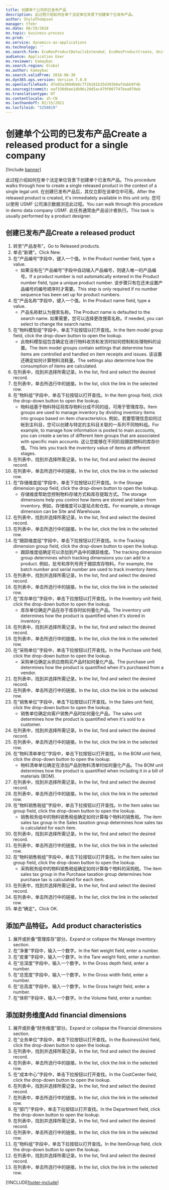 ```yaml
---
title: 创建单个公司的已发布产品
description: 此过程介绍如何在单个法定单位背景下创建单个已发布产品。
author: ShylaThompson
manager: tfehr
ms.date: 08/29/2018
ms.topic: business-process
ms.prod: ''
ms.service: dynamics-ax-applications
ms.technology: ''
ms.search.form: EcoResProductDetailsExtended, EcoResProductCreate, UnitOfMeasureLookup, DimensionLookup
audience: Application User
ms.reviewer: kamaybac
ms.search.region: Global
ms.author: kamaybac
ms.search.validFrom: 2016-06-30
ms.dyn365.ops.version: Version 7.0.0
ms.openlocfilehash: dfe93a3084bb8c7f2b181b35d393b8afdabb9f4b
ms.sourcegitcommit: eaf330dbee1db96c20d5ac479f007747bea079eb
ms.translationtype: HT
ms.contentlocale: zh-CN
ms.lasthandoff: 02/15/2021
ms.locfileid: "5258819"
---
```

# <a name="create-a-released-product-for-a-single-company"></a><span data-ttu-id="7c14f-103">创建单个公司的已发布产品</span><span class="sxs-lookup"><span data-stu-id="7c14f-103">Create a released product for a single company</span></span>

[!include [banner](../../includes/banner.md)]

<span data-ttu-id="7c14f-104">此过程介绍如何在单个法定单位背景下创建单个已发布产品。</span><span class="sxs-lookup"><span data-stu-id="7c14f-104">This procedure walks through how to create a single released product in the context of a single legal unit.</span></span> <span data-ttu-id="7c14f-105">在创建已发布产品后，其仅立即在该单位中可用。</span><span class="sxs-lookup"><span data-stu-id="7c14f-105">After the released product is created,  it's immediately available in this unit only.</span></span> <span data-ttu-id="7c14f-106">您可以使用 USMF 公司演示数据浏览此过程。</span><span class="sxs-lookup"><span data-stu-id="7c14f-106">You can walk through this procedure in demo data company USMF.</span></span> <span data-ttu-id="7c14f-107">此任务通常由产品设计者执行。</span><span class="sxs-lookup"><span data-stu-id="7c14f-107">This task is usually performed by a product designer.</span></span>


## <a name="create-a-released-product"></a><span data-ttu-id="7c14f-108">创建已发布产品</span><span class="sxs-lookup"><span data-stu-id="7c14f-108">Create a released product</span></span>
1. <span data-ttu-id="7c14f-109">转至“产品发布”。</span><span class="sxs-lookup"><span data-stu-id="7c14f-109">Go to Released products.</span></span>
2. <span data-ttu-id="7c14f-110">单击“新建”。</span><span class="sxs-lookup"><span data-stu-id="7c14f-110">Click New.</span></span>
3. <span data-ttu-id="7c14f-111">在“产品编号”字段中，键入一个值。</span><span class="sxs-lookup"><span data-stu-id="7c14f-111">In the Product number field, type a value.</span></span>
    * <span data-ttu-id="7c14f-112">如果没有在“产品编号”字段中自动输入产品编号，则键入唯一的产品编号。</span><span class="sxs-lookup"><span data-stu-id="7c14f-112">If a product number is not automatically entered in the Product number field, type a unique product number.</span></span> <span data-ttu-id="7c14f-113">该步骤只有在还未设置产品编号的编号顺序时才需要。</span><span class="sxs-lookup"><span data-stu-id="7c14f-113">This step is only  required if no number sequence has been set up for product numbers.</span></span>  
4. <span data-ttu-id="7c14f-114">在“产品名称”字段中，键入一个值。</span><span class="sxs-lookup"><span data-stu-id="7c14f-114">In the Product name field, type a value.</span></span>
    * <span data-ttu-id="7c14f-115">产品名称默认为搜索名称。</span><span class="sxs-lookup"><span data-stu-id="7c14f-115">The Product name is defaulted to the search name.</span></span> <span data-ttu-id="7c14f-116">如果需要，您可以选择更改搜索名称。</span><span class="sxs-lookup"><span data-stu-id="7c14f-116">If needed, you can select to change the search name.</span></span>  
5. <span data-ttu-id="7c14f-117">在“物料模型组”字段中，单击下拉按钮以打开查找。</span><span class="sxs-lookup"><span data-stu-id="7c14f-117">In the Item model group field, click the drop-down button to open the lookup.</span></span>
    * <span data-ttu-id="7c14f-118">此物料模型组包含确定在进行物料收货和发货时如何控制和处理物料的设置。</span><span class="sxs-lookup"><span data-stu-id="7c14f-118">The item model groups contain settings that determine how items are controlled and handled on item receipts and issues.</span></span> <span data-ttu-id="7c14f-119">该设置还确定如何计算物料消耗量。</span><span class="sxs-lookup"><span data-stu-id="7c14f-119">The settings also determine how the consumption of items are calculated.</span></span>  
6. <span data-ttu-id="7c14f-120">在列表中，找到并选择所需记录。</span><span class="sxs-lookup"><span data-stu-id="7c14f-120">In the list, find and select the desired record.</span></span>
7. <span data-ttu-id="7c14f-121">在列表中，单击所选行中的链接。</span><span class="sxs-lookup"><span data-stu-id="7c14f-121">In the list, click the link in the selected row.</span></span>
8. <span data-ttu-id="7c14f-122">在“物料组”字段中，单击下拉按钮以打开查找。</span><span class="sxs-lookup"><span data-stu-id="7c14f-122">In the Item group field, click the drop-down button to open the lookup.</span></span>
    * <span data-ttu-id="7c14f-123">物料组基于物料特征将库存物料分成不同的组，可用于管理库存。</span><span class="sxs-lookup"><span data-stu-id="7c14f-123">Item groups are used to manage inventory by dividing inventory items into groups based on item characteristics.</span></span> <span data-ttu-id="7c14f-124">例如，若要管理信息如何过帐到主科目，您可以创建与特定的主科目关联的一系列不同物料组。</span><span class="sxs-lookup"><span data-stu-id="7c14f-124">For example, to manage how information is posted to main accounts, you can create a series of different item groups that are associated with specific main accounts.</span></span> <span data-ttu-id="7c14f-125">这让您能够在不同阶段跟踪物料的库存价值。</span><span class="sxs-lookup"><span data-stu-id="7c14f-125">This lets you track the inventory value of items at different stages.</span></span>  
9. <span data-ttu-id="7c14f-126">在列表中，找到并选择所需记录。</span><span class="sxs-lookup"><span data-stu-id="7c14f-126">In the list, find and select the desired record.</span></span>
10. <span data-ttu-id="7c14f-127">在列表中，单击所选行中的链接。</span><span class="sxs-lookup"><span data-stu-id="7c14f-127">In the list, click the link in the selected row.</span></span>
11. <span data-ttu-id="7c14f-128">在“存储维度组”字段中，单击下拉按钮以打开查找。</span><span class="sxs-lookup"><span data-stu-id="7c14f-128">In the Storage dimension group field, click the drop-down button to open the lookup.</span></span>
    * <span data-ttu-id="7c14f-129">存储维度帮助您控制物料存储方式和库存提取方式。</span><span class="sxs-lookup"><span data-stu-id="7c14f-129">The storage dimensions help you control how items are stored and taken from inventory.</span></span> <span data-ttu-id="7c14f-130">例如，存储维度可以是站点和仓库。</span><span class="sxs-lookup"><span data-stu-id="7c14f-130">For example, a storage dimension can be Site and Warehouse.</span></span>  
12. <span data-ttu-id="7c14f-131">在列表中，找到并选择所需记录。</span><span class="sxs-lookup"><span data-stu-id="7c14f-131">In the list, find and select the desired record.</span></span>
13. <span data-ttu-id="7c14f-132">在列表中，单击所选行中的链接。</span><span class="sxs-lookup"><span data-stu-id="7c14f-132">In the list, click the link in the selected row.</span></span>
14. <span data-ttu-id="7c14f-133">在“跟踪维度组”字段中，单击下拉按钮以打开查找。</span><span class="sxs-lookup"><span data-stu-id="7c14f-133">In the Tracking dimension group field, click the drop-down button to open the lookup.</span></span>
    * <span data-ttu-id="7c14f-134">跟踪维度组确定可以添加到产品中的跟踪维度。</span><span class="sxs-lookup"><span data-stu-id="7c14f-134">The tracking dimension group determines which tracking dimensions you can add to a product.</span></span> <span data-ttu-id="7c14f-135">例如，批号和序列号用于跟踪库存物料。</span><span class="sxs-lookup"><span data-stu-id="7c14f-135">For example, the batch number and serial number are used to track inventory items.</span></span>  
15. <span data-ttu-id="7c14f-136">在列表中，找到并选择所需记录。</span><span class="sxs-lookup"><span data-stu-id="7c14f-136">In the list, find and select the desired record.</span></span>
16. <span data-ttu-id="7c14f-137">在列表中，单击所选行中的链接。</span><span class="sxs-lookup"><span data-stu-id="7c14f-137">In the list, click the link in the selected row.</span></span>
17. <span data-ttu-id="7c14f-138">在“库存单位”字段中，单击下拉按钮以打开查找。</span><span class="sxs-lookup"><span data-stu-id="7c14f-138">In the Inventory unit field, click the drop-down button to open the lookup.</span></span>
    * <span data-ttu-id="7c14f-139">库存单位确定产品在存于库存时如何量化产品。</span><span class="sxs-lookup"><span data-stu-id="7c14f-139">The inventory unit determines how the product is quantified when it's stored in inventory.</span></span>  
18. <span data-ttu-id="7c14f-140">在列表中，找到并选择所需记录。</span><span class="sxs-lookup"><span data-stu-id="7c14f-140">In the list, find and select the desired record.</span></span>
19. <span data-ttu-id="7c14f-141">在列表中，单击所选行中的链接。</span><span class="sxs-lookup"><span data-stu-id="7c14f-141">In the list, click the link in the selected row.</span></span>
20. <span data-ttu-id="7c14f-142">在“采购单位”字段中，单击下拉按钮以打开查找。</span><span class="sxs-lookup"><span data-stu-id="7c14f-142">In the Purchase unit field, click the drop-down button to open the lookup.</span></span>
    * <span data-ttu-id="7c14f-143">采购单位确定从供应商购买产品时如何量化产品。</span><span class="sxs-lookup"><span data-stu-id="7c14f-143">The purchase unit determines how the product is quantified when it's purchased from a vendor.</span></span>  
21. <span data-ttu-id="7c14f-144">在列表中，找到并选择所需记录。</span><span class="sxs-lookup"><span data-stu-id="7c14f-144">In the list, find and select the desired record.</span></span>
22. <span data-ttu-id="7c14f-145">在列表中，单击所选行中的链接。</span><span class="sxs-lookup"><span data-stu-id="7c14f-145">In the list, click the link in the selected row.</span></span>
23. <span data-ttu-id="7c14f-146">在“销售单位”字段中，单击下拉按钮以打开查找。</span><span class="sxs-lookup"><span data-stu-id="7c14f-146">In the Sales unit field, click the drop-down button to open the lookup.</span></span>
    * <span data-ttu-id="7c14f-147">销售单位确定向客户销售产品时如何量化产品。</span><span class="sxs-lookup"><span data-stu-id="7c14f-147">The sales unit determines how the product is quantified when it's sold to a customer.</span></span>  
24. <span data-ttu-id="7c14f-148">在列表中，找到并选择所需记录。</span><span class="sxs-lookup"><span data-stu-id="7c14f-148">In the list, find and select the desired record.</span></span>
25. <span data-ttu-id="7c14f-149">在列表中，单击所选行中的链接。</span><span class="sxs-lookup"><span data-stu-id="7c14f-149">In the list, click the link in the selected row.</span></span>
26. <span data-ttu-id="7c14f-150">在“物料清单单位”字段中，单击下拉按钮以打开查找。</span><span class="sxs-lookup"><span data-stu-id="7c14f-150">In the BOM unit field, click the drop-down button to open the lookup.</span></span>
    * <span data-ttu-id="7c14f-151">物料清单单位确定在添加产品到物料清单时如何量化产品。</span><span class="sxs-lookup"><span data-stu-id="7c14f-151">The BOM unit determines how the product is quantified when including it in a bill of materials (BOM).</span></span>  
27. <span data-ttu-id="7c14f-152">在列表中，找到并选择所需记录。</span><span class="sxs-lookup"><span data-stu-id="7c14f-152">In the list, find and select the desired record.</span></span>
28. <span data-ttu-id="7c14f-153">在列表中，单击所选行中的链接。</span><span class="sxs-lookup"><span data-stu-id="7c14f-153">In the list, click the link in the selected row.</span></span>
29. <span data-ttu-id="7c14f-154">在“物料销售税组”字段中，单击下拉按钮以打开查找。</span><span class="sxs-lookup"><span data-stu-id="7c14f-154">In the Item sales tax group field, click the drop-down button to open the lookup.</span></span>
    * <span data-ttu-id="7c14f-155">销售税务组中的物料销售税组确定如何计算每个物料的销售税。</span><span class="sxs-lookup"><span data-stu-id="7c14f-155">The item sales tax group in the Sales taxation group determines how sales tax is calculated for each item.</span></span>  
30. <span data-ttu-id="7c14f-156">在列表中，找到并选择所需记录。</span><span class="sxs-lookup"><span data-stu-id="7c14f-156">In the list, find and select the desired record.</span></span>
31. <span data-ttu-id="7c14f-157">在列表中，单击所选行中的链接。</span><span class="sxs-lookup"><span data-stu-id="7c14f-157">In the list, click the link in the selected row.</span></span>
32. <span data-ttu-id="7c14f-158">在“物料销售税组”字段中，单击下拉按钮以打开查找。</span><span class="sxs-lookup"><span data-stu-id="7c14f-158">In the Item sales tax group field, click the drop-down button to open the lookup.</span></span>
    * <span data-ttu-id="7c14f-159">采购税务组中的物料销售税组确定如何计算每个物料的采购税。</span><span class="sxs-lookup"><span data-stu-id="7c14f-159">The item sales tax group in the Purchase taxation group determines how purchase tax is calculated for each item.</span></span>  
33. <span data-ttu-id="7c14f-160">在列表中，找到并选择所需记录。</span><span class="sxs-lookup"><span data-stu-id="7c14f-160">In the list, find and select the desired record.</span></span>
34. <span data-ttu-id="7c14f-161">在列表中，单击所选行中的链接。</span><span class="sxs-lookup"><span data-stu-id="7c14f-161">In the list, click the link in the selected row.</span></span>
35. <span data-ttu-id="7c14f-162">单击“确定”。</span><span class="sxs-lookup"><span data-stu-id="7c14f-162">Click OK.</span></span>

## <a name="add-product-characteristics"></a><span data-ttu-id="7c14f-163">添加产品特征。</span><span class="sxs-lookup"><span data-stu-id="7c14f-163">Add product characteristics</span></span>
1. <span data-ttu-id="7c14f-164">展开或折叠“管理库存”部分。</span><span class="sxs-lookup"><span data-stu-id="7c14f-164">Expand or collapse the Manage inventory section.</span></span>
2. <span data-ttu-id="7c14f-165">在“净重”字段中，输入一个数字。</span><span class="sxs-lookup"><span data-stu-id="7c14f-165">In the Net weight field, enter a number.</span></span>
3. <span data-ttu-id="7c14f-166">在“皮重”字段中，输入一个数字。</span><span class="sxs-lookup"><span data-stu-id="7c14f-166">In the Tare weight field, enter a number.</span></span>
4. <span data-ttu-id="7c14f-167">在“总深度”字段中，输入一个数字。</span><span class="sxs-lookup"><span data-stu-id="7c14f-167">In the Gross depth field, enter a number.</span></span>
5. <span data-ttu-id="7c14f-168">在“总宽度”字段中，输入一个数字。</span><span class="sxs-lookup"><span data-stu-id="7c14f-168">In the Gross width field, enter a number.</span></span>
6. <span data-ttu-id="7c14f-169">在“总高度”字段中，输入一个数字。</span><span class="sxs-lookup"><span data-stu-id="7c14f-169">In the Gross height field, enter a number.</span></span>
7. <span data-ttu-id="7c14f-170">在“体积”字段中，输入一个数字。</span><span class="sxs-lookup"><span data-stu-id="7c14f-170">In the Volume field, enter a number.</span></span>

## <a name="add-financial-dimensions"></a><span data-ttu-id="7c14f-171">添加财务维度</span><span class="sxs-lookup"><span data-stu-id="7c14f-171">Add financial dimensions</span></span>
1. <span data-ttu-id="7c14f-172">展开或折叠“财务维度”部分。</span><span class="sxs-lookup"><span data-stu-id="7c14f-172">Expand or collapse the Financial dimensions section.</span></span>
2. <span data-ttu-id="7c14f-173">在“业务单位”字段中，单击下拉按钮以打开查找。</span><span class="sxs-lookup"><span data-stu-id="7c14f-173">In the BusinessUnit field, click the drop-down button to open the lookup.</span></span>
3. <span data-ttu-id="7c14f-174">在列表中，找到并选择所需记录。</span><span class="sxs-lookup"><span data-stu-id="7c14f-174">In the list, find and select the desired record.</span></span>
4. <span data-ttu-id="7c14f-175">在列表中，单击所选行中的链接。</span><span class="sxs-lookup"><span data-stu-id="7c14f-175">In the list, click the link in the selected row.</span></span>
5. <span data-ttu-id="7c14f-176">在“成本中心”字段中，单击下拉按钮以打开查找。</span><span class="sxs-lookup"><span data-stu-id="7c14f-176">In the CostCenter field, click the drop-down button to open the lookup.</span></span>
6. <span data-ttu-id="7c14f-177">在列表中，找到并选择所需记录。</span><span class="sxs-lookup"><span data-stu-id="7c14f-177">In the list, find and select the desired record.</span></span>
7. <span data-ttu-id="7c14f-178">在列表中，单击所选行中的链接。</span><span class="sxs-lookup"><span data-stu-id="7c14f-178">In the list, click the link in the selected row.</span></span>
8. <span data-ttu-id="7c14f-179">在“部门”字段中，单击下拉按钮以打开查找。</span><span class="sxs-lookup"><span data-stu-id="7c14f-179">In the Department field, click the drop-down button to open the lookup.</span></span>
9. <span data-ttu-id="7c14f-180">在列表中，找到并选择所需记录。</span><span class="sxs-lookup"><span data-stu-id="7c14f-180">In the list, find and select the desired record.</span></span>
10. <span data-ttu-id="7c14f-181">在列表中，单击所选行中的链接。</span><span class="sxs-lookup"><span data-stu-id="7c14f-181">In the list, click the link in the selected row.</span></span>
11. <span data-ttu-id="7c14f-182">在“物料组”字段中，单击下拉按钮以打开查找。</span><span class="sxs-lookup"><span data-stu-id="7c14f-182">In the ItemGroup field, click the drop-down button to open the lookup.</span></span>
12. <span data-ttu-id="7c14f-183">在列表中，找到并选择所需记录。</span><span class="sxs-lookup"><span data-stu-id="7c14f-183">In the list, find and select the desired record.</span></span>
13. <span data-ttu-id="7c14f-184">在列表中，单击所选行中的链接。</span><span class="sxs-lookup"><span data-stu-id="7c14f-184">In the list, click the link in the selected row.</span></span>



[!INCLUDE[footer-include](../../../includes/footer-banner.md)]